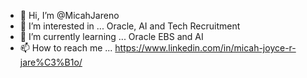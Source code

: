 - 👋 Hi, I’m @MicahJareno
- 👀 I’m interested in ... Oracle, AI and Tech Recruitment
- 🌱 I’m currently learning ... Oracle EBS and AI
- 📫 How to reach me ... https://www.linkedin.com/in/micah-joyce-r-jare%C3%B1o/

<!---
MicahJareno/MicahJareno is a ✨ special ✨ repository because its `README.md` (this file) appears on your GitHub profile.
You can click the Preview link to take a look at your changes.
--->
